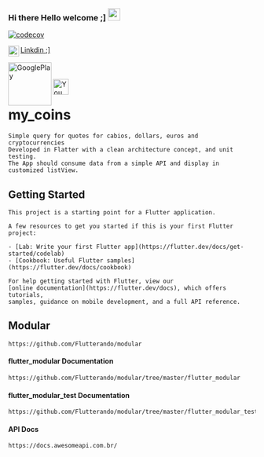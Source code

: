 ### Hi there Hello welcome ;]  <img src="https://media.giphy.com/media/hvRJCLFzcasrR4ia7z/giphy.gif" width="25px">

[![codecov](https://codecov.io/gh/Flutterando/modular/branch/main/graph/badge.svg?token=uO4x25wWuU)](https://codecov.io/gh/correiarangel/my_coins)

<a href="https://www.linkedin.com/in/marcos-fabiano-correia-rangel/">
  <img align="left" alt="Marcos Rangel' LinkedIN" width="22px" src="https://raw.githubusercontent.com/peterthehan/peterthehan/master/assets/linkedin.svg" /> Linkdin ;]  </a> 
<br/><br/>
<a href="https://play.google.com/store/apps/details?id=br.com.rangeldev.my_coins">
  <img align="left" alt="GooglePlay" width="88px" src="https://raw.githubusercontent.com/peterthehan/peterthehan/master/assets/googleplay.svg" /> 
<br/><br/>
<a href="https://www.youtube.com/watch?v=PqIcWPnEfyE">
  <img align="left" alt="You Tube" width="32px" src="https://raw.githubusercontent.com/peterthehan/peterthehan/master/assets/youtube.svg" />  </a> 
<br>
  

# my_coins

	Simple query for quotes for cabios, dollars, euros and cryptocurrencies
	Developed in Flatter with a clean architecture concept, and unit testing.
	The App should consume data from a simple API and display in customized listView. 

## Getting Started

	This project is a starting point for a Flutter application.

	A few resources to get you started if this is your first Flutter project:

	- [Lab: Write your first Flutter app](https://flutter.dev/docs/get-started/codelab)
	- [Cookbook: Useful Flutter samples](https://flutter.dev/docs/cookbook)

	For help getting started with Flutter, view our
	[online documentation](https://flutter.dev/docs), which offers tutorials,
	samples, guidance on mobile development, and a full API reference.

## Modular 

	https://github.com/Flutterando/modular

#### flutter_modular Documentation
	
	https://github.com/Flutterando/modular/tree/master/flutter_modular

#### flutter_modular_test Documentation
	
	https://github.com/Flutterando/modular/tree/master/flutter_modular_test
	
#### API Docs

	https://docs.awesomeapi.com.br/	


